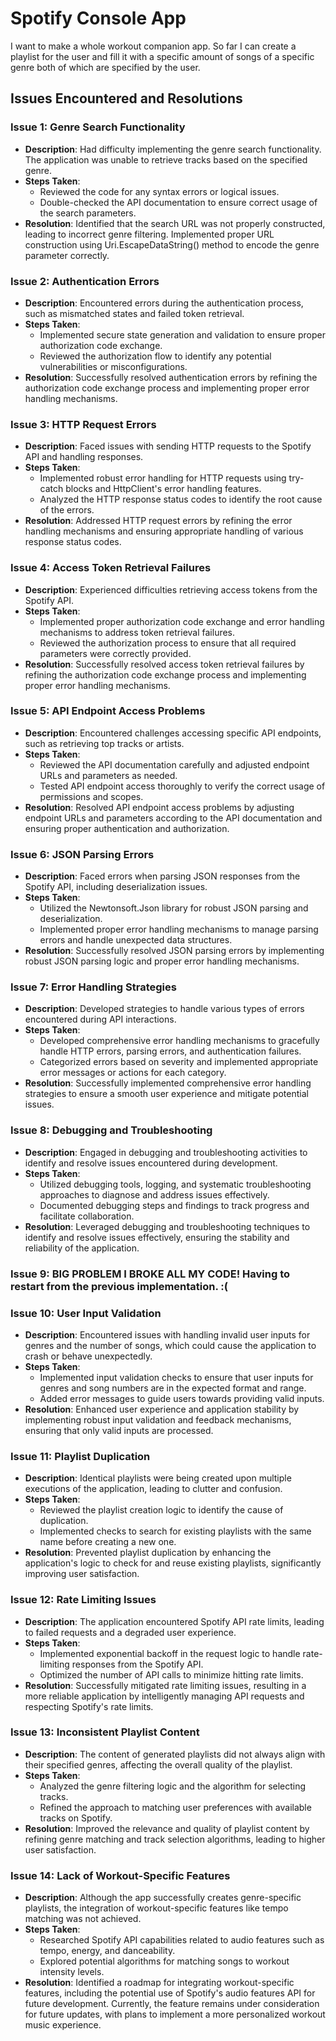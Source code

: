 # Spotify Console App

I want to make a whole workout companion app. So far I can create a playlist for the user and fill it with a specific amount of songs of a specific genre both of which are specified by the user. 

## Issues Encountered and Resolutions

### Issue 1: Genre Search Functionality
- **Description**: Had difficulty implementing the genre search functionality. The application was unable to retrieve tracks based on the specified genre.
- **Steps Taken**:
  - Reviewed the code for any syntax errors or logical issues.
  - Double-checked the API documentation to ensure correct usage of the search parameters.
- **Resolution**: Identified that the search URL was not properly constructed, leading to incorrect genre filtering. Implemented proper URL construction using Uri.EscapeDataString() method to encode the genre parameter correctly.

### Issue 2: Authentication Errors
- **Description**: Encountered errors during the authentication process, such as mismatched states and failed token retrieval.
- **Steps Taken**:
  - Implemented secure state generation and validation to ensure proper authorization code exchange.
  - Reviewed the authorization flow to identify any potential vulnerabilities or misconfigurations.
- **Resolution**: Successfully resolved authentication errors by refining the authorization code exchange process and implementing proper error handling mechanisms.

### Issue 3: HTTP Request Errors
- **Description**: Faced issues with sending HTTP requests to the Spotify API and handling responses.
- **Steps Taken**:
  - Implemented robust error handling for HTTP requests using try-catch blocks and HttpClient's error handling features.
  - Analyzed the HTTP response status codes to identify the root cause of the errors.
- **Resolution**: Addressed HTTP request errors by refining the error handling mechanisms and ensuring appropriate handling of various response status codes.

### Issue 4: Access Token Retrieval Failures
- **Description**: Experienced difficulties retrieving access tokens from the Spotify API.
- **Steps Taken**:
  - Implemented proper authorization code exchange and error handling mechanisms to address token retrieval failures.
  - Reviewed the authorization process to ensure that all required parameters were correctly provided.
- **Resolution**: Successfully resolved access token retrieval failures by refining the authorization code exchange process and implementing proper error handling mechanisms.

### Issue 5: API Endpoint Access Problems
- **Description**: Encountered challenges accessing specific API endpoints, such as retrieving top tracks or artists.
- **Steps Taken**:
  - Reviewed the API documentation carefully and adjusted endpoint URLs and parameters as needed.
  - Tested API endpoint access thoroughly to verify the correct usage of permissions and scopes.
- **Resolution**: Resolved API endpoint access problems by adjusting endpoint URLs and parameters according to the API documentation and ensuring proper authentication and authorization.

### Issue 6: JSON Parsing Errors
- **Description**: Faced errors when parsing JSON responses from the Spotify API, including deserialization issues.
- **Steps Taken**:
  - Utilized the Newtonsoft.Json library for robust JSON parsing and deserialization.
  - Implemented proper error handling mechanisms to manage parsing errors and handle unexpected data structures.
- **Resolution**: Successfully resolved JSON parsing errors by implementing robust JSON parsing logic and proper error handling mechanisms.

### Issue 7: Error Handling Strategies
- **Description**: Developed strategies to handle various types of errors encountered during API interactions.
- **Steps Taken**:
  - Developed comprehensive error handling mechanisms to gracefully handle HTTP errors, parsing errors, and authentication failures.
  - Categorized errors based on severity and implemented appropriate error messages or actions for each category.
- **Resolution**: Successfully implemented comprehensive error handling strategies to ensure a smooth user experience and mitigate potential issues.

### Issue 8: Debugging and Troubleshooting
- **Description**: Engaged in debugging and troubleshooting activities to identify and resolve issues encountered during development.
- **Steps Taken**:
  - Utilized debugging tools, logging, and systematic troubleshooting approaches to diagnose and address issues effectively.
  - Documented debugging steps and findings to track progress and facilitate collaboration.
- **Resolution**: Leveraged debugging and troubleshooting techniques to identify and resolve issues effectively, ensuring the stability and reliability of the application.

### Issue 9: BIG PROBLEM I BROKE ALL MY CODE! Having to restart from the previous implementation. :(

### Issue 10: User Input Validation
- **Description**: Encountered issues with handling invalid user inputs for genres and the number of songs, which could cause the application to crash or behave unexpectedly.
- **Steps Taken**:
  - Implemented input validation checks to ensure that user inputs for genres and song numbers are in the expected format and range.
  - Added error messages to guide users towards providing valid inputs.
- **Resolution**: Enhanced user experience and application stability by implementing robust input validation and feedback mechanisms, ensuring that only valid inputs are processed.

### Issue 11: Playlist Duplication
- **Description**: Identical playlists were being created upon multiple executions of the application, leading to clutter and confusion.
- **Steps Taken**:
  - Reviewed the playlist creation logic to identify the cause of duplication.
  - Implemented checks to search for existing playlists with the same name before creating a new one.
- **Resolution**: Prevented playlist duplication by enhancing the application's logic to check for and reuse existing playlists, significantly improving user satisfaction.

### Issue 12: Rate Limiting Issues
- **Description**: The application encountered Spotify API rate limits, leading to failed requests and a degraded user experience.
- **Steps Taken**:
  - Implemented exponential backoff in the request logic to handle rate-limiting responses from the Spotify API.
  - Optimized the number of API calls to minimize hitting rate limits.
- **Resolution**: Successfully mitigated rate limiting issues, resulting in a more reliable application by intelligently managing API requests and respecting Spotify's rate limits.

### Issue 13: Inconsistent Playlist Content
- **Description**: The content of generated playlists did not always align with their specified genres, affecting the overall quality of the playlist.
- **Steps Taken**:
  - Analyzed the genre filtering logic and the algorithm for selecting tracks.
  - Refined the approach to matching user preferences with available tracks on Spotify.
- **Resolution**: Improved the relevance and quality of playlist content by refining genre matching and track selection algorithms, leading to higher user satisfaction.

### Issue 14: Lack of Workout-Specific Features
- **Description**: Although the app successfully creates genre-specific playlists, the integration of workout-specific features like tempo matching was not achieved.
- **Steps Taken**:
  - Researched Spotify API capabilities related to audio features such as tempo, energy, and danceability.
  - Explored potential algorithms for matching songs to workout intensity levels.
- **Resolution**: Identified a roadmap for integrating workout-specific features, including the potential use of Spotify's audio features API for future development. Currently, the feature remains under consideration for future updates, with plans to implement a more personalized workout music experience.


